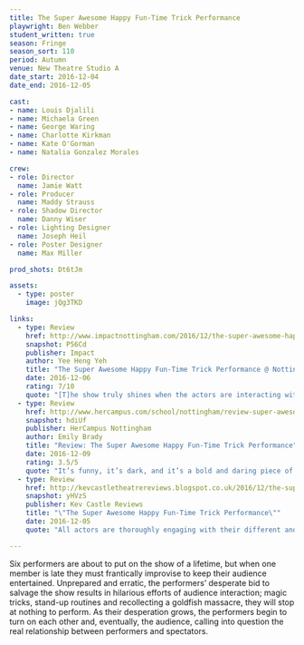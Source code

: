 ```yaml
---
title: The Super Awesome Happy Fun-Time Trick Performance
playwright: Ben Webber
student_written: true
season: Fringe
season_sort: 110
period: Autumn
venue: New Theatre Studio A
date_start: 2016-12-04
date_end: 2016-12-05

cast:
- name: Louis Djalili
- name: Michaela Green
- name: George Waring
- name: Charlotte Kirkman
- name: Kate O'Gorman
- name: Natalia Gonzalez Morales

crew:
- role: Director
  name: Jamie Watt
- role: Producer
  name: Maddy Strauss
- role: Shadow Director
  name: Danny Wiser
- role: Lighting Designer
  name: Joseph Heil
- role: Poster Designer
  name: Max Miller

prod_shots: Dt6tJm

assets:
  - type: poster
    image: jQg3TKD

links:
  - type: Review
    href: http://www.impactnottingham.com/2016/12/the-super-awesome-happy-fun-time-trick-performance-nottingham-new-theatre/
    snapshot: P56Cd
    publisher: Impact
    author: Yee Heng Yeh
    title: "The Super Awesome Happy Fun-Time Trick Performance @ Nottingham New Theatre"
    date: 2016-12-06
    rating: 7/10
    quote: "[T]he show truly shines when the actors are interacting with and playing off one another, be it screaming expletives in someone’s face, struggling for the spotlight, or coming together for a dance or pose or magic trick."
  - type: Review
    href: http://www.hercampus.com/school/nottingham/review-super-awesome-happy-fun-time-trick-performance
    snapshot: hdiUf
    publisher: HerCampus Nottingham
    author: Emily Brady
    title: "Review: The Super Awesome Happy Fun-Time Trick Performance"
    date: 2016-12-09
    rating: 3.5/5
    quote: "It’s funny, it’s dark, and it’s a bold and daring piece of Fringe theatre."
  - type: Review
    href: http://kevcastletheatrereviews.blogspot.co.uk/2016/12/the-super-awesome-happy-fun-time-trick.html
    snapshot: yHVzS
    publisher: Kev Castle Reviews
    title: "\"The Super Awesome Happy Fun-Time Trick Performance\""
    date: 2016-12-05
    quote: "All actors are thoroughly engaging with their different and diverse, quirky character personalities. But you do feel a bit for George who at the end really does everything, quite literally, thrown at him by the cast, and comes up smiling."

---
```


Six performers are about to put on the show of a lifetime, but when one member is late they must frantically improvise to keep their audience entertained. Unprepared and erratic, the performers’ desperate bid to salvage the show results in hilarious efforts of audience interaction; magic tricks, stand-up routines and recollecting a goldfish massacre, they will stop at nothing to perform. As their desperation grows, the performers begin to turn on each other and, eventually, the audience, calling into question the real relationship between performers and spectators.

